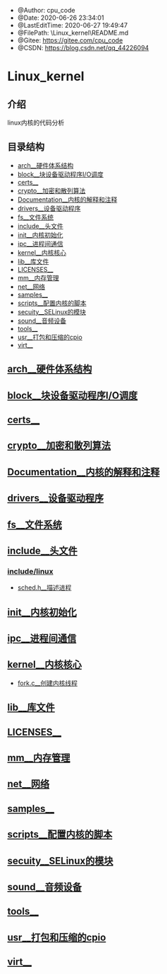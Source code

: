<!--
 * @Author: cpu_code
 * @Date: 2020-06-26 23:34:01
 * @LastEditTime: 2020-06-27 19:49:54
 * @FilePath: \Linux_kernel\README.md
 * @Gitee: https://gitee.com/cpu_code
 * @CSDN: https://blog.csdn.net/qq_44226094
--> 
 * @Author: cpu_code
 * @Date: 2020-06-26 23:34:01
 * @LastEditTime: 2020-06-27 19:49:47
 * @FilePath: \Linux_kernel\README.md
 * @Gitee: https://gitee.com/cpu_code
 * @CSDN: https://blog.csdn.net/qq_44226094

# Linux_kernel

## 介绍
linux内核的代码分析

## 目录结构

* [arch__硬件体系结构](#arch__硬件体系结构)
* [block__块设备驱动程序I/O调度](#arch__硬件体系结构)
* [certs__](#certs__)
* [crypto__加密和散列算法](#crypto__加密和散列算法)
* [Documentation__内核的解释和注释](#Documentation__内核的解释和注释)
* [drivers__设备驱动程序](#drivers__设备驱动程序)
* [fs__文件系统](#fs__文件系统)
* [include__头文件](#include__头文件)
* [init__内核初始化](#init__内核初始化)
* [ipc__进程间通信](#ipc__进程间通信)
* [kernel__内核核心](#kernel__内核核心)
* [lib__库文件](#lib__库文件)
* [LICENSES__](#LICENSES__)
* [mm__内存管理](#mm__内存管理)
* [net__网络](#net__网络)
* [samples__](#samples__)
* [scripts__配置内核的脚本](#scripts__配置内核的脚本)
* [secuity__SELinux的模块](#secuity__SELinux的模块)
* [sound__音频设备](#sound__音频设备)
* [tools__](#tools__)
* [usr__打包和压缩的cpio](#usr__打包和压缩的cpio)
* [virt__](#virt__)


## [arch__硬件体系结构](arch)


## [block__块设备驱动程序I/O调度](block)


## [certs__](certs)


## [crypto__加密和散列算法](crypto)


## [Documentation__内核的解释和注释](Documentation)


## [drivers__设备驱动程序](drivers)


## [fs__文件系统](fs)


## [include__头文件](include)

### [include/linux](include/linux)

* [sched.h__描述进程](include/linux/sched.h)


## [init__内核初始化](init)


## [ipc__进程间通信](ipc)


## [kernel__内核核心](kernel)

* [fork.c__创建内核线程](kernel/fork.c)


## [lib__库文件](lib)


## [LICENSES__](LICENSES)


## [mm__内存管理](mm)


## [net__网络](net)


## [samples__](samples)


## [scripts__配置内核的脚本](scripts)


## [secuity__SELinux的模块](secuity)


## [sound__音频设备](sound)


## [tools__](tools)


## [usr__打包和压缩的cpio](usr)


## [virt__](virt)


